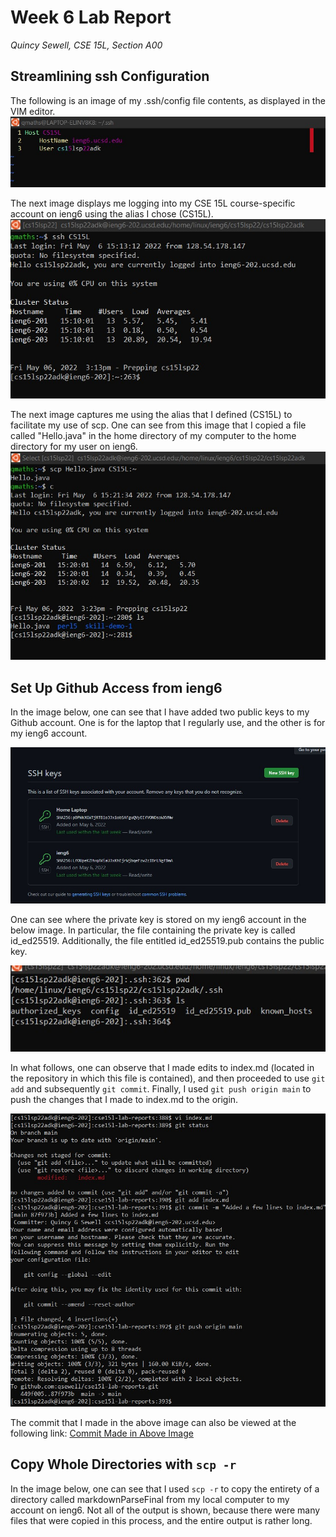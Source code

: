# Week 6 Lab Report
*Quincy Sewell, CSE 15L, Section A00*

## Streamlining ssh Configuration
The following is an image of my .ssh/config file contents, as displayed in the VIM editor.
![](lab-report-3-ssh-config-file.jpg)

The next image displays me logging into my CSE 15L course-specific account on ieng6 using the alias I chose (CS15L).
![](lab-report-3-ssh-facilitated-login.jpg)

The next image captures me using the alias that I defined (CS15L) to facilitate my use of scp. One can see from this image that I copied a file called "Hello.java" in the home directory of my computer to the home directory for my user on ieng6.
![](lab-report-3-scp-facilitated.jpg)

## Set Up Github Access from ieng6
In the image below, one can see that I have added two public keys to my Github account. One is for the laptop that I regularly use, and the other is for my ieng6 account.

![](lab-report-3-publickeys.jpg)

One can see where the private key is stored on my ieng6 account in the below image. In particular, the file containing the private key is called id_ed25519. Additionally, the file entitled id_ed25519.pub contains the public key.

![](lab-report-3-publicprivatekeys.jpg)

In what follows, one can observe that I made edits to index.md (located in the repository in which this file is contained), and then proceeded to use `git add` and subsequently `git commit`. Finally, I used `git push origin main` to push the changes that I made to index.md to the origin.

![](lab-report-3-gitcommandsieng6.jpg)

The commit that I made in the above image can also be viewed at the following link:
[Commit Made in Above Image](https://github.com/qsewell/cse15l-lab-reports/commit/87f973bc8719cdeb3da56d3a6e526bbabb8e74b1)


## Copy Whole Directories with `scp -r`

In the image below, one can see that I used `scp -r` to copy the entirety of a directory called markdownParseFinal from my local computer to my account on ieng6. Not all of the output is shown, because there were many files that were copied in this process, and the entire output is rather long.
![]()

